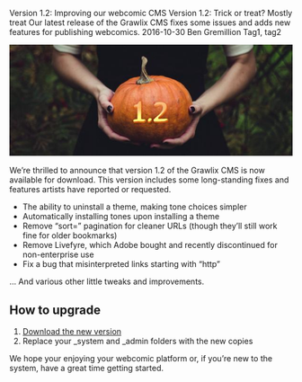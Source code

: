 Version 1.2: Improving our webcomic CMS
Version 1.2: Trick or treat? Mostly treat
Our latest release of the Grawlix CMS fixes some issues and adds new features for publishing webcomics.
2016-10-30
Ben Gremillion
Tag1, tag2

![Spooky version announcement](/assets/blog/version-1-2-launch/version-1-2-teaser-blog.jpg)

We’re thrilled to announce that version 1.2 of the Grawlix CMS is now available for download. This version includes some long-standing fixes and features artists have reported or requested.

- The ability to uninstall a theme, making tone choices simpler
- Automatically installing tones upon installing a theme
- Remove “sort=” pagination for cleaner URLs (though they’ll still work fine for older bookmarks)
- Remove Livefyre, which Adobe bought and recently discontinued for non-enterprise use
- Fix a bug that misinterpreted links starting with “http”

… And various other little tweaks and improvements.

## How to upgrade

1. [Download the new version](http://www.getgrawlix.com/downloads)
2. Replace your \_system and \_admin folders with the new copies

We hope your enjoying your webcomic platform or, if you’re new to the system, have a great time getting started.